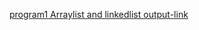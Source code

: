 [program1 Arraylist and linkedlist output-link](https://github.com/Nishitha-Suvarna/Java/blob/main/java1.png)
